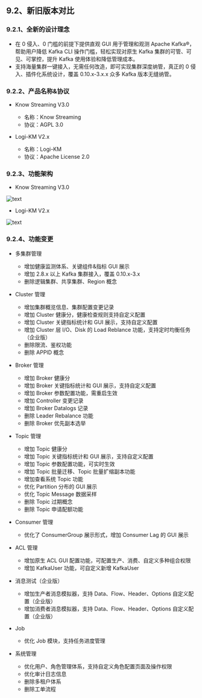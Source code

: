 ## 9.2、新旧版本对比

### 9.2.1、全新的设计理念

- 在 0 侵入、0 门槛的前提下提供直观 GUI 用于管理和观测 Apache Kafka®，帮助用户降低 Kafka CLI 操作门槛，轻松实现对原生 Kafka 集群的可管、可见、可掌控，提升 Kafka 使用体验和降低管理成本。
- 支持海量集群一键接入，无需任何改造，即可实现集群深度纳管，真正的 0 侵入、插件化系统设计，覆盖 0.10.x-3.x.x 众多 Kafka 版本无缝纳管。

### 9.2.2、产品名称&协议

- Know Streaming V3.0

  - 名称：Know Streaming
  - 协议：AGPL 3.0

- Logi-KM V2.x

  - 名称：Logi-KM
  - 协议：Apache License 2.0

### 9.2.3、功能架构

- Know Streaming V3.0

![text](http://img-ys011.didistatic.com/static/dc2img/do1_VQD9ke5jewpjCIWamUKV)

- Logi-KM V2.x

![text](http://img-ys011.didistatic.com/static/dc2img/do1_F211q5lVCXQCXQNzWalu)

### 9.2.4、功能变更

- 多集群管理

  - 增加健康监测体系、关键组件&指标 GUI 展示
  - 增加 2.8.x 以上 Kafka 集群接入，覆盖 0.10.x-3.x
  - 删除逻辑集群、共享集群、Region 概念

- Cluster 管理

  - 增加集群概览信息、集群配置变更记录
  - 增加 Cluster 健康分，健康检查规则支持自定义配置
  - 增加 Cluster 关键指标统计和 GUI 展示，支持自定义配置
  - 增加 Cluster 层 I/O、Disk 的 Load Reblance 功能，支持定时均衡任务（企业版）
  - 删除限流、鉴权功能
  - 删除 APPID 概念

- Broker 管理

  - 增加 Broker 健康分
  - 增加 Broker 关键指标统计和 GUI 展示，支持自定义配置
  - 增加 Broker 参数配置功能，需重启生效
  - 增加 Controller 变更记录
  - 增加 Broker Datalogs 记录
  - 删除 Leader Rebalance 功能
  - 删除 Broker 优先副本选举

- Topic 管理

  - 增加 Topic 健康分
  - 增加 Topic 关键指标统计和 GUI 展示，支持自定义配置
  - 增加 Topic 参数配置功能，可实时生效
  - 增加 Topic 批量迁移、Topic 批量扩缩副本功能
  - 增加查看系统 Topic 功能
  - 优化 Partition 分布的 GUI 展示
  - 优化 Topic Message 数据采样
  - 删除 Topic 过期概念
  - 删除 Topic 申请配额功能

- Consumer 管理

  - 优化了 ConsumerGroup 展示形式，增加 Consumer Lag 的 GUI 展示

- ACL 管理

  - 增加原生 ACL GUI 配置功能，可配置生产、消费、自定义多种组合权限
  - 增加 KafkaUser 功能，可自定义新增 KafkaUser

- 消息测试（企业版）

  - 增加生产者消息模拟器，支持 Data、Flow、Header、Options 自定义配置（企业版）
  - 增加消费者消息模拟器，支持 Data、Flow、Header、Options 自定义配置（企业版）

- Job

  - 优化 Job 模块，支持任务进度管理

- 系统管理

  - 优化用户、角色管理体系，支持自定义角色配置页面及操作权限
  - 优化审计日志信息
  - 删除多租户体系
  - 删除工单流程